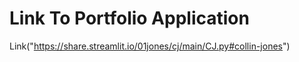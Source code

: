 # Link To Portfolio Application 
Link("https://share.streamlit.io/01jones/cj/main/CJ.py#collin-jones")
